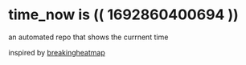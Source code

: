 # time_now is (( 1692860400694 ))

an automated repo that shows the currnent time

inspired by [breakingheatmap](https://github.com/breakingheatmap/breakingheatmap)